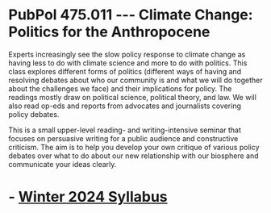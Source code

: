 # PubPol 475.011  --- Climate Change: Politics for the Anthropocene

Experts increasingly see the slow policy response to climate change as having less to do with climate science and more to do with politics. This class explores different forms of politics (different ways of having and resolving debates about who our community is and what we will do together about the challenges we face) and their implications for policy. The readings mostly draw on political science, political theory, and law. We will also read op-eds and reports from advocates and journalists covering policy debates. 

This is a small upper-level reading- and writing-intensive seminar that focuses on persuasive writing for a public audience and constructive criticism. The aim is to help you develop your own critique of various policy debates over what to do about our new relationship with our biosphere and communicate your ideas clearly.

# - [Winter 2024 Syllabus](https://judgelord.github.io/PP475/syllabus-2024.html) 
